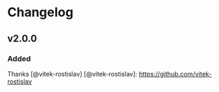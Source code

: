 # Changelog

## v2.0.0

### Added

Thanks [@vitek-rostislav]
[@vitek-rostislav]: https://github.com/vitek-rostislav
